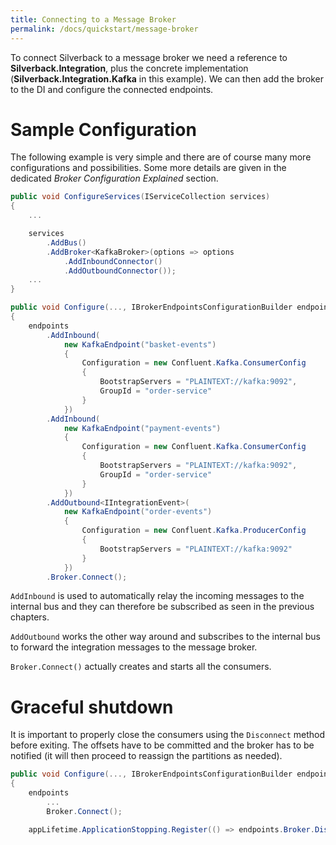 ```yaml
---
title: Connecting to a Message Broker
permalink: /docs/quickstart/message-broker
---
```


To connect Silverback to a message broker we need a reference to **Silverback.Integration**, plus the concrete implementation (**Silverback.Integration.Kafka** in this example). We can then add the broker to the DI and configure the connected endpoints. 

# Sample Configuration

The following example is very simple and there are of course many more configurations and possibilities. Some more details are given in the dedicated _Broker Configuration Explained_ section.

```c#
public void ConfigureServices(IServiceCollection services)
{
    ...

    services
        .AddBus()
        .AddBroker<KafkaBroker>(options => options
            .AddInboundConnector()
            .AddOutboundConnector());
    ...
}

public void Configure(..., IBrokerEndpointsConfigurationBuilder endpoints)
{
    endpoints
        .AddInbound(
            new KafkaEndpoint("basket-events")
            {
                Configuration = new Confluent.Kafka.ConsumerConfig
                {
                    BootstrapServers = "PLAINTEXT://kafka:9092",
                    GroupId = "order-service"
                }
            })
        .AddInbound(
            new KafkaEndpoint("payment-events")
            {
                Configuration = new Confluent.Kafka.ConsumerConfig
                {
                    BootstrapServers = "PLAINTEXT://kafka:9092",
                    GroupId = "order-service"
                }
            })
        .AddOutbound<IIntegrationEvent>(
            new KafkaEndpoint("order-events")
            {
                Configuration = new Confluent.Kafka.ProducerConfig
                {
                    BootstrapServers = "PLAINTEXT://kafka:9092"
                }
            })
        .Broker.Connect();
```

`AddInbound` is used to automatically relay the incoming messages to the internal bus and they can therefore be subscribed as seen in the previous chapters.

`AddOutbound` works the other way around and subscribes to the internal bus to forward the integration messages to the message broker.

`Broker.Connect()` actually creates and starts all the consumers.

# Graceful shutdown

It is important to properly close the consumers using the `Disconnect` method before exiting. The offsets have to be committed and the broker has to be notified (it will then proceed to reassign the partitions as needed).

```c#
public void Configure(..., IBrokerEndpointsConfigurationBuilder endpoints, IApplicationLifetime appLifetime)
{
    endpoints
        ...
        Broker.Connect();

    appLifetime.ApplicationStopping.Register(() => endpoints.Broker.Disconnect());
```